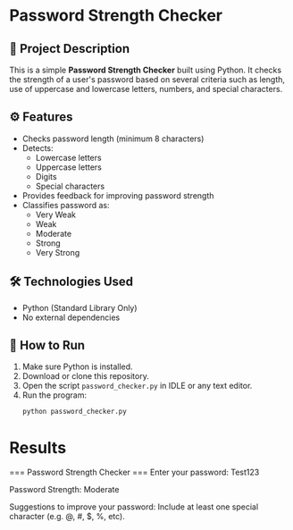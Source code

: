 # Password Strength Checker

## 📌 Project Description
This is a simple **Password Strength Checker** built using Python. It checks the strength of a user's password based on several criteria such as length, use of uppercase and lowercase letters, numbers, and special characters.

## ⚙️ Features
- Checks password length (minimum 8 characters)
- Detects:
  - Lowercase letters
  - Uppercase letters
  - Digits
  - Special characters
- Provides feedback for improving password strength
- Classifies password as:
  - Very Weak
  - Weak
  - Moderate
  - Strong
  - Very Strong

## 🛠️ Technologies Used
- Python (Standard Library Only)
- No external dependencies


## 🚀 How to Run

1. Make sure Python is installed.
2. Download or clone this repository.
3. Open the script `password_checker.py` in IDLE or any text editor.
4. Run the program:
   ```bash
   python password_checker.py

# Results


=== Password Strength Checker ===
Enter your password: Test123

Password Strength: Moderate

Suggestions to improve your password:
Include at least one special character (e.g. @, #, $, %, etc).



